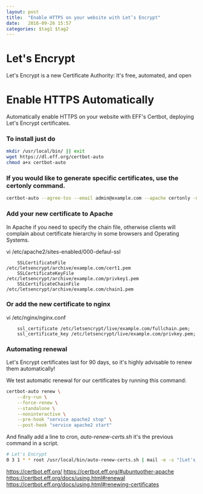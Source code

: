 ```yaml
---
layout: post
title:  "Enable HTTPS on your website with Let’s Encrypt"
date:   2016-09-26 15:57
categories: $tag1 $tag2
---
```

# Let's Encrypt
Let's Encrypt is a new Certificate Authority:
It's free, automated, and open

# Enable HTTPS Automatically
Automatically enable HTTPS on your website with EFF's Certbot, 
deploying Let's Encrypt certificates.


### To install just do
```sh
mkdir /usr/local/bin/ || exit
wget https://dl.eff.org/certbot-auto
chmod a+x certbot-auto
```


### If you would like to generate specific certificates, use the certonly command. 
```sh
certbot-auto --agree-tos --email admin@example.com --apache certonly -n -d example.com -d example.org
```

### Add your new certificate to Apache
In Apache if you need to specify the chain file, otherwise clients will complain about certificate hierarchy in some browsers and Operating Systems.

vi /etc/apache2/sites-enabled/000-defaul-ssl

        SSLCertificateFile      /etc/letsencrypt/archive/example.com/cert1.pem
        SSLCertificateKeyFile   /etc/letsencrypt/archive/example.com/privkey1.pem
        SSLCertificateChainFile /etc/letsencrypt/archive/example.com/chain1.pem

### Or add the new certificate to nginx

vi /etc/nginx/nginx.conf

        ssl_certificate /etc/letsencrypt/live/example.com/fullchain.pem;
        ssl_certificate_key /etc/letsencrypt/live/example.com/privkey.pem;


### Automating renewal
Let's Encrypt certificates last for 90 days, 
so it's highly advisable to renew them automatically! 

We test automatic renewal for our certificates by running this command:

```sh
certbot-auto renew \
    --dry-run \
    --force-renew \
    --standalone \
    --noninteractive \
    --pre-hook "service apache2 stop" \
    --post-hook "service apache2 start"
```

And finally add a line to cron, _auto-renew-certs.sh_ it's the previous command in a script.

```sh
# Let's Encrypt 
0 3 1 * * root /usr/local/bin/auto-renew-certs.sh | mail -e -s "[Let's Encrypt] monthly renew certs" admin@example.com
```

https://certbot.eff.org/
https://certbot.eff.org/#ubuntuother-apache
https://certbot.eff.org/docs/using.html#renewal
https://certbot.eff.org/docs/using.html#renewing-certificates
